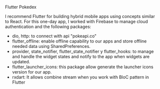 Flutter Pokedex

I recommend Flutter for building hybrid mobile apps using concepts similar to React.
For this one-day app, I worked with Firebase to manage cloud authentication and the following packages:
* dio, http: to connect with api "pokeapi.co"
* flutter_offline: enable offline capability to our apps and store offline needed data using SharedPreferences.
* provider, state_notifier, flutter_state_notifier y flutter_hooks: to manage and handle the widget states and notify to the app when widgets are updated.
* flutter_launcher_icons: this package allow generate the launcher icons version for our app.
* rxdart: It allows combine stream when you work with BloC pattern in Flutter
